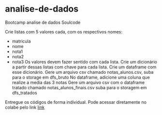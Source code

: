 # analise-de-dados
Bootcamp analise de dados Soulcode

Crie listas com 5 valores cada, com os respectivos nomes:
- matricula
- nome
- nota1
- nota2
- nota3
Os valores devem fazer sentido com cada lista.
Crie um dicionário a partir dessas listas com chave para cada lista.
Crie um dataframe com esse dicionário.
Gere um arquivo csv chamado notas_alunos.csv, suba para o storage em dfs_bruto
No dataframe, adicione uma coluna que realize a media das 3 notas
Gere um arquivo csv com o dataframe tratado chamado notas_alunos_finais.csv suba para o storagem em dfs_tratados

Entregue os códigos de forma individual.
Pode acessar diretamente no colabe pelo link [link](https://colab.research.google.com/drive/1km_QBzREBu9GfXgPbjlDHuHV7k8hYsb3?usp=sharing)
